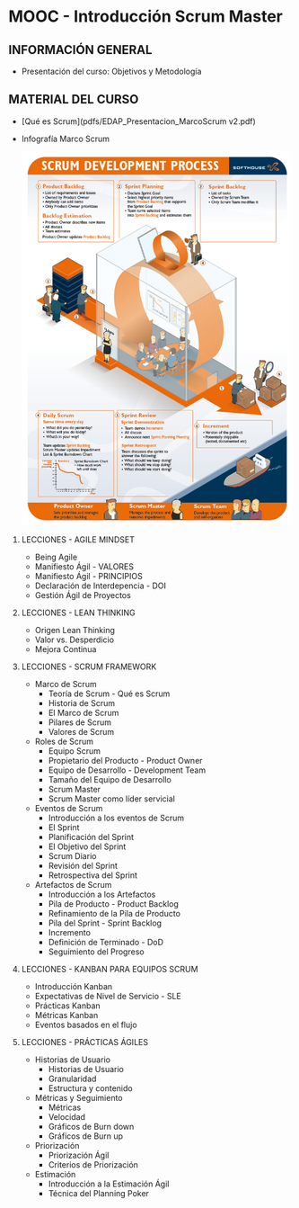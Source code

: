 # MOOC - Introducción Scrum Master

## INFORMACIÓN GENERAL

* Presentación del curso: Objetivos y Metodología

## MATERIAL DEL CURSO

* [Qué es Scrum](pdfs/EDAP_Presentacion_MarcoScrum v2.pdf)
* Infografía Marco Scrum

   <img src="images/scrum_poster.jpg">


1. LECCIONES - AGILE MINDSET

   * Being Agile 
   * Manifiesto Ágil - VALORES 
   * Manifiesto Ágil - PRINCIPIOS 
   * Declaración de Interdepencia - DOI 
   * Gestión Ágil de Proyectos 

2. LECCIONES - LEAN THINKING

   * Origen Lean Thinking 
   * Valor vs. Desperdicio 
   * Mejora Continua 

3. LECCIONES - SCRUM FRAMEWORK

   * Marco de Scrum
      * Teoría de Scrum - Qué es Scrum 
      * Historia de Scrum 
      * El Marco de Scrum 
      * Pilares de Scrum 
      * Valores de Scrum 
   * Roles de Scrum
      * Equipo Scrum 
      * Propietario del Producto - Product Owner 
      * Equipo de Desarrollo - Development Team 
      * Tamaño del Equipo de Desarrollo 
      * Scrum Master 
      * Scrum Master como líder servicial 
   * Eventos de Scrum
      * Introducción a los eventos de Scrum 
      * El Sprint 
      * Planificación del Sprint 
      * El Objetivo del Sprint 
      * Scrum Diario 
      * Revisión del Sprint 
      * Retrospectiva del Sprint 
   * Artefactos de Scrum
      * Introducción a los Artefactos 
      * Pila de Producto - Product Backlog 
      * Refinamiento de la Pila de Producto 
      * Pila del Sprint - Sprint Backlog 
      * Incremento 
      * Definición de Terminado - DoD 
      * Seguimiento del Progreso 

4. LECCIONES - KANBAN PARA EQUIPOS SCRUM

   * Introducción Kanban 
   * Expectativas de Nivel de Servicio - SLE 
   * Prácticas Kanban 
   * Métricas Kanban 
   * Eventos basados en el flujo 
   
5. LECCIONES - PRÁCTICAS ÁGILES

   * Historias de Usuario
      * Historias de Usuario 
      * Granularidad 
      * Estructura y contenido 
   * Métricas y Seguimiento
      * Métricas 
      * Velocidad 
      * Gráficos de Burn down 
      * Gráficos de Burn up 
   * Priorización
      * Priorización Ágil 
      * Criterios de Priorización 
   * Estimación
      * Introducción a la Estimación Ágil 
      * Técnica del Planning Poker      
